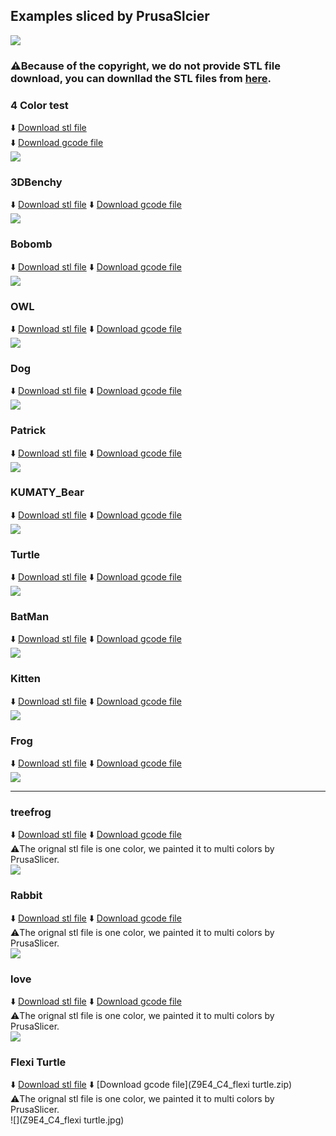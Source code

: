 ## Examples sliced by PrusaSlcier
![](./E4-all.jpg)

### :warning:Because of the copyright, we do not provide STL file download, you can downllad the STL files from [here](https://www.thingiverse.com/). 

### 4 Color test 
:arrow_down: [Download stl file](4Colors_test_stl.zip)   
:arrow_down: [Download gcode file](Z9E4_4CTest.zip)     
![](Z9E4_4CTest.jpg)

### 3DBenchy
:arrow_down: [Download stl file](https://www.thingiverse.com/thing:763622)
:arrow_down: [Download gcode file](Z9E4_3DBenchy.zip)  
![](Z9E4_3DBenchy.jpg)

### Bobomb
:arrow_down: [Download stl file](https://www.thingiverse.com/thing:2720626)
:arrow_down: [Download gcode file](Z9E4_Bobomb.zip)  
![](Z9E4_Bobomb.jpg)    

### OWL
:arrow_down: [Download stl file](https://www.thingiverse.com/thing:2373415)
:arrow_down: [Download gcode file](Z9E4_OWL.zip)  
![](Z9E4_OWL.jpg)

### Dog
:arrow_down: [Download stl file](https://www.thingiverse.com/thing:2299727)
:arrow_down: [Download gcode file](Z9E4_Dog.zip)  
![](Z9E4_dog.jpg)

### Patrick
:arrow_down: [Download stl file](https://www.thingiverse.com/thing:3124812)
:arrow_down: [Download gcode file](Z9E4_Patrick.zip)  
![](Z9E4_Patrick.jpg)

### KUMATY_Bear
:arrow_down: [Download stl file](https://www.thingiverse.com/thing:5341126)
:arrow_down: [Download gcode file](Z9E4_KUMATY_Bear.zip)  
![](Z9E4_KUMATY_Bear.jpg)

### Turtle
:arrow_down: [Download stl file](https://www.thingiverse.com/thing:2316918)
:arrow_down: [Download gcode file](Z9E4_Turtle.zip)  
![](Z9E4_Turtle.jpg)

### BatMan
:arrow_down: [Download stl file](https://www.thingiverse.com/thing:2966962)
:arrow_down: [Download gcode file](./Z9E4_Batman.zip)  
![](Z9E4_Batman.jpg)

### Kitten
:arrow_down: [Download stl file](https://www.thingiverse.com/thing:2312713)
:arrow_down: [Download gcode file](Z9E4_Kitten.zip)  
![](Z9E4_Kitten.jpg)

### Frog
:arrow_down: [Download stl file](https://www.thingiverse.com/thing:2429838)
:arrow_down: [Download gcode file](./Z9E4_frog.zip)  
![](Z9E4_frog.jpg)

-----

### treefrog
:arrow_down: [Download stl file](https://www.thingiverse.com/thing:4340978)
:arrow_down: [Download gcode file](Z9E4_treefrog.zip)  
:warning:The orignal stl file is one color, we painted it to multi colors by PrusaSlicer.   
![](Z9E4_treefrog.jpg)

### Rabbit
:arrow_down: [Download stl file](https://www.thingiverse.com/thing:2839926)
:arrow_down: [Download gcode file](Z9E4_Rabbit_Pot.zip)  
:warning:The orignal stl file is one color, we painted it to multi colors by PrusaSlicer.   
![](Z9E4_Rabbit_Pot.jpg)

### love
:arrow_down: [Download stl file](https://www.thingiverse.com/thing:6021792)
:arrow_down: [Download gcode file](Z9E4_C4_love.zip)  
:warning:The orignal stl file is one color, we painted it to multi colors by PrusaSlicer.   
![](Z9E4_C4_love.jpg)

### Flexi Turtle
:arrow_down: [Download stl file](https://www.thingiverse.com/thing:4963928)
:arrow_down: [Download gcode file](Z9E4_C4_flexi turtle.zip)  
:warning:The orignal stl file is one color, we painted it to multi colors by PrusaSlicer.   
![](Z9E4_C4_flexi turtle.jpg)








